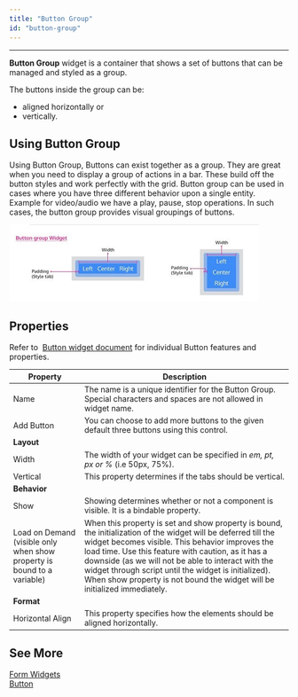 ```yaml
---
title: "Button Group"
id: "button-group"
---
```

---

**Button Group** widget is a container that shows a set of buttons that can be managed and styled as a group.

The buttons inside the group can be:

- aligned horizontally or
- vertically.

## Using Button Group

Using Button Group, Buttons can exist together as a group. They are great when you need to display a group of actions in a bar. These build off the button styles and work perfectly with the grid. Button group can be used in cases where you have three different behavior upon a single entity. Example for video/audio we have a play, pause, stop operations. In such cases, the button group provides visual groupings of buttons.

[![](/learn/assets/buttongroup_graphic.jpg)](/learn/assets/buttongroup_graphic.jpg)

## Properties

Refer to  [Button widget document](/learn/app-development/widgets/form-widget/button/) for individual Button features and properties.

| Property | Description |
| --- | --- |
| Name | The name is a unique identifier for the Button Group. Special characters and spaces are not allowed in widget name. |
| Add Button | You can choose to add more buttons to the given default three buttons using this control. |
| **Layout** |
| Width | The width of your widget can be specified in _em, pt, px or %_ (i.e 50px, 75%). |
| Vertical | This property determines if the tabs should be vertical. |
| **Behavior** |
| Show | Showing determines whether or not a component is visible. It is a bindable property. |
| Load on Demand (visible only when show property is bound to a variable) | When this property is set and show property is bound, the initialization of the widget will be deferred till the widget becomes visible. This behavior improves the load time. Use this feature with caution, as it has a downside (as we will not be able to interact with the widget through script until the widget is initialized). When show property is not bound the widget will be initialized immediately. |
| **Format** |
| Horizontal Align | This property specifies how the elements should be aligned horizontally. |

## See More

[Form Widgets](/learn/app-development/widgets/widget-library/#form)  
[Button](/learn/app-development/widgets/form/button/)  